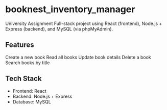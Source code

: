 # booknest_inventory_manager
University Assignment
Full-stack project using React (frontend), Node.js + Express (backend), and MySQL (via phpMyAdmin).

## Features
Create a new book
Read all books
Update book details
Delete a book
Search books by title


## Tech Stack
- Frontend: React
- Backend: Node.js + Express
- Database: MySQL
